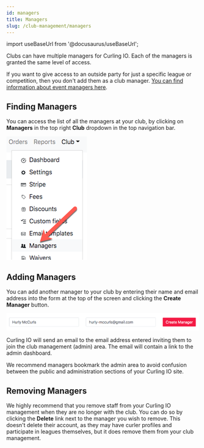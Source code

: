 ```yaml
---
id: managers
title: Managers
slug: /club-management/managers
---
```

import useBaseUrl from '@docusaurus/useBaseUrl';

Clubs can have multiple managers for Curling IO.
Each of the managers is granted the same level of access.

If you want to give access to an outside party for just a specific league or competition, then you don't add them as a club manager.
[You can find information about event managers here](/docs/event-management/event-managers).


## Finding Managers

You can access the list of all the managers at your club, by clicking on **Managers** in the top right **Club** dropdown in the top navigation bar.

![Curlers Navigation](/img/docs/club-management/managers/navigation.png)


## Adding Managers

You can add another manager to your club by entering their name and email address into the form at the top of the screen and clicking the **Create Manager** button.

![Curlers Navigation](/img/docs/club-management/managers/create-manager.png)

Curling IO will send an email to the email address entered inviting them to join the club management (admin) area.
The email will contain a link to the admin dashboard.

We recommend managers bookmark the admin area to avoid confusion between the public and administration sections of your Curling IO site.


## Removing Managers

We highly recommend that you remove staff from your Curling IO management when they are no longer with the club.
You can do so by clicking the **Delete** link next to the manager you wish to remove.
This doesn't delete their account, as they may have curler profiles and participate in leagues themselves, but it does remove them from your club management.
